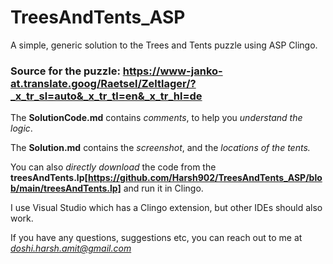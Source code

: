 # TreesAndTents_ASP
A simple, generic solution to the Trees and Tents puzzle using ASP Clingo. 

### Source for the puzzle: https://www-janko-at.translate.goog/Raetsel/Zeltlager/?_x_tr_sl=auto&_x_tr_tl=en&_x_tr_hl=de

The **SolutionCode.md** contains *comments*, to help you *understand the logic*.

The **Solution.md** contains the *screenshot*, and the *locations of the tents.*

You can also *directly download* the code from the **treesAndTents.lp[https://github.com/Harsh902/TreesAndTents_ASP/blob/main/treesAndTents.lp]** and run it in Clingo.

I use Visual Studio which has a Clingo extension, but other IDEs should also work.

If you have any questions, suggestions etc, you can reach out to me at *doshi.harsh.amit@gmail.com* 
